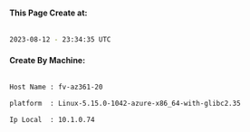 
   
#### This Page Create at:

```bash

2023-08-12 - 23:34:35 UTC

```

#### Create By Machine:

```bash

Host Name : fv-az361-20

platform  : Linux-5.15.0-1042-azure-x86_64-with-glibc2.35

Ip Local  : 10.1.0.74

```

